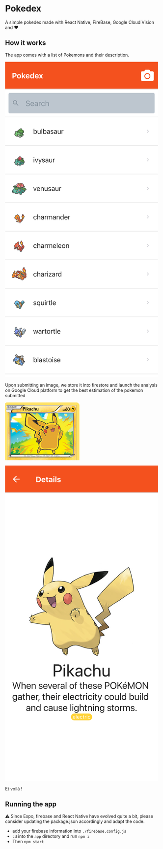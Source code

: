 # Pokedex

A simple pokedex made with React Native, FireBase, Google Cloud Vision and ❤️

## How it works

The app comes with a list of Pokemons and their description.

![Main Screen](/assets/home.png)

Upon submitting an image, we store it into firestore and launch the analysis on Google Cloud platform to get the best estimation of the pokemon submitted

![Image submitted](/assets/pikachu.png)

![Result](/assets/details.png)

Et voilà !

## Running the app

⚠️ Since Expo, firebase and React Native have evolved quite a bit, please consider updating the package.json accordingly and adapt the code.

-   add your firebase information into `./firebase.config.js`
-   `cd` into the `app` directory and run `npm i`
-   Then `npm start`
